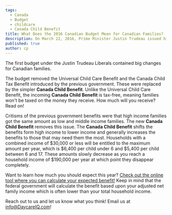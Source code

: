 ```yaml
---
tags:
  - Canada
  - Budget
  - childcare
  - Canada Child Benefit
title: What Does the 2016 Canadian Budget Mean for Canadian Families?
description: On March 22, 2016, Prime Minister Justin Trudeau issued his first federal budget.  We want to bring you the changes that matter to families, namely the changes to the Universal Child Care Benefit and the Canada Child Tax Benefit.
published: true
author: cp
---
```

The first budget under the Justin Trudeau Liberals contained big changes for Canadian families.  

The budget removed the Universal Child Care Benefit and the Canada Child Tax Benefit introduced by the previous government.  These were replaced by the simpler **Canada Child Benefit**.  Unlike the Universal Child Care Benefit, the incoming **Canada Child Benefit** is tax-free, meaning families won't be taxed on the money they receive.  How much will you receive?  Read on!

Critisms of the previous government benefits were that high income families got the same amount as low and middle income families.  The new **Canada Child Benefit** removes this issue.  The **Canada Child Benefit** shifts the benefits form high income to lower income and generally increases the benefits to those that may need them the most.  Households with a combined income of $30,000 or less will be entitled to the maximum amount per year, which is $6,400 per child under 6 and $5,400 per child between 6 and 17.  These amounts slowly decrease as you reach a household income of $190,000 per year at which point they disappear completely.    

Want to learn how much you should expect this year?  [Check out the online tool where you can calculate your expected benefit!](http://www.budget.gc.ca/2016/tool-outil/ccb-ace-en.html)  Keep in mind that the federal government will calculate the benefit based upon your adjusted net family income which is often lower than your total household income.

Reach out to us and let us know what you think!  Email us at info@DaycareIQ.com!

